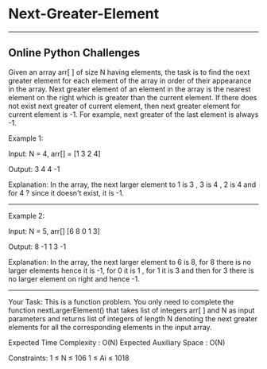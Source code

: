 # Next-Greater-Element
-----------------------------------------
Online Python Challenges
-----------------------------------------

Given an array arr[ ] of size N having elements, the task is to find the next greater element for each element of the array in order of their appearance in the array.
Next greater element of an element in the array is the nearest element on the right which is greater than the current element.
If there does not exist next greater of current element, then next greater element for current element is -1. For example, next greater of the last element is always -1.

Example 1:

Input: 
N = 4, arr[] = [1 3 2 4]

Output:
3 4 4 -1

Explanation:
In the array, the next larger element 
to 1 is 3 , 3 is 4 , 2 is 4 and for 4 ? 
since it doesn't exist, it is -1.

------------------------------------------------------------------------------------


Example 2:

Input: 
N = 5, arr[] [6 8 0 1 3]

Output:
8 -1 1 3 -1

Explanation:
In the array, the next larger element to 
6 is 8, for 8 there is no larger elements 
hence it is -1, for 0 it is 1 , for 1 it 
is 3 and then for 3 there is no larger 
element on right and hence -1.

-------------------------------------------------------------------------------------

Your Task:
This is a function problem. You only need to complete the function nextLargerElement() that takes list of integers arr[ ] and N as input parameters and returns list of integers of length N denoting the next greater elements for all the corresponding elements in the input array.

Expected Time Complexity : O(N)
Expected Auxiliary Space : O(N)

Constraints:
1 ≤ N ≤ 106
1 ≤ Ai ≤ 1018
